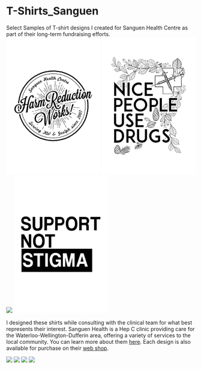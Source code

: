 # T-Shirts_Sanguen
Select Samples of T-shirt designs I created for Sanguen Health Centre as part of their long-term fundraising efforts.
<img src="HarmReduction works.jpg" width="250"> <img src="nicepeopleuse drugs.jpg" width="250"> 
<img src="HeartPeoplewhoUseDrugsCorrected.png" width="250"> <img src="SupportNot Stigma.jpg" width="250">

I designed these shirts while consulting with the clinical team for what best represents their interest. Sanguen Health is a Hep C clinic providing care for the Waterloo-Wellington-Dufferin area, offering a variety of services to the local community. You can learn more about them <a href="https://sanguen.com/">here</a>. Each design is also available for purchase on their <a href= "https://sanguen.com/product-category/unisex/">web shop</a>.

<a href="https://sanguen.com/product/nice-people-use-drugs-womens/"><img src="https://sanguen.com/wp-content/uploads/2019/04/Ladies-nice-people-use-drugs-mock.jpg"></a>
<a href="https://sanguen.com/product/harm-reduction-works-womens/"><img src ="https://sanguen.com/wp-content/uploads/2019/04/LadiesHarmReductionworks.jpg"></a>
<a href="https://sanguen.com/product/i-love-people-who-use-drugs-mens/"><img src="https://sanguen.com/wp-content/uploads/2019/04/Mens-Heart-People.jpg"></a>
<a href="https://sanguen.com/product/support-not-stigma/"><img src="https://sanguen.com/wp-content/uploads/2019/04/Mens-Suport-Not-Stigma.jpg"></a>
